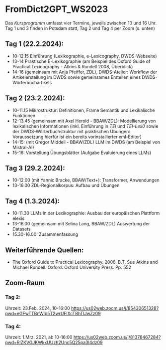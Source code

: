 # FromDict2GPT_WS2023

Das *Kursprogramm* umfasst vier Termine, jeweils zwischen 10 und 16 Uhr.
Tag 1 und 3 finden in Potsdam statt, Tag 2 und Tag 4 per Zoom (s. unten)

## Tag 1 (22.2.2024): 
* 10-12.15 Einführung (Lexikographie, e-Lexicography, DWDS-Webseite)
* 13-14 Praktische E-Lexikographie (am Beispiel des Oxford Guide of Practical Lexicography - Atkins & Rundell 2008, Überblick)
* 14-16 (gemeinsam mit Anja Pfeiffer, ZDL), DWDS-Atelier: Workflow der Artikelerstellung im DWDS sowie gemeinsames Erstellen eines DWDS-Wörterbuchartikels

## Tag 2 (23.2.2024):
* 10-11.15 Mikrostruktur: Definitionen, Frame Semantik und Lexikalische Funktionen
* 12-13.45 (gemeinsam mit Axel Herold - BBAW/ZDL): Modellierung von lexikalischen Informationen (inkl. Einführung in *TEI* und *TEI-Lex0* sowie der DWDS-Wörterbuchstruktur mit praktischen Übungen: Voraussetzung hierfür ist ein bereits vorinstallierter xml-Editor)
* 14-15: (mit Gregor Middell - BBAW/ZDL) LLM im DWDS (am Beispiel von Mistral-AI)
* 15-16: Vorstellung Übungsblätter (Aufgabe Evaluierung eines LLMs)

## Tag 3 (29.2.2024):
* 10-12.00 (mit Yannic Bracke, BBAW/Text+): Transformer, Anwendungen
* 13-16.00 ZDL-Regionalkorpus: Aufbau und Übungen

## Tag 4 (1.3.2024):
* 10-11.30 LLMs in der Lexikographie: Ausbau der europäischen Plattform elexis
* 13-16.00 (gemeinsam mit Selina Lang, BBAW/ZDL) Auswertung der Datasets 
* 15.30-16.00: Zusammenfassung

## Weiterführende Quellen:
* The Oxford Guide to Practical Lexicography. 2008. B.T. Sue Atkins and Michael Rundell. Oxford: Oxford University Press. Pp. 552


## Zoom-Raum
### Tag 2: 
Uhrzeit: 23.Feb. 2024, 10-16:00
https://us02web.zoom.us/j/85430651328?pwd=eGFwTTBnWlp5T2wrUFlXcTBhTlJwZz09

### Tag 4: 
Uhrzeit: 1.Mrz. 2021, ab 10-16:00
https://us02web.zoom.us/j/81378467284?pwd=RlZKVGJKWkxUUzh2Unc5Q25pa3l4dz09
